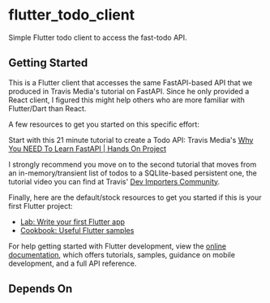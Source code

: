# flutter_todo_client

Simple Flutter todo client to access the fast-todo API.

## Getting Started

This is a Flutter client that accesses the same FastAPI-based API that we produced in Travis Media's tutorial on FastAPI. Since he only provided a React client, I figured this might help others who are more familiar with Flutter/Dart than React.

A few resources to get you started on this specific effort:

Start with this 21 minute tutorial to create a Todo API:
Travis Media's [Why You NEED To Learn FastAPI | Hands On Project](https://youtu.be/cbASjoZZGIw?si=QpsWVHCHM9brUv1K)

I strongly recommend you move on to the second tutorial that moves from an in-memory/transient list of todos to a SQLlite-based persistent one, the tutorial video you can find at Travis' [Dev Importers Community](https://community.travis.media/).

Finally, here are the default/stock resources to get you started if this is your first Flutter project:

- [Lab: Write your first Flutter app](https://docs.flutter.dev/get-started/codelab)
- [Cookbook: Useful Flutter samples](https://docs.flutter.dev/cookbook)

For help getting started with Flutter development, view the
[online documentation](https://docs.flutter.dev/), which offers tutorials,
samples, guidance on mobile development, and a full API reference.

## Depends On

<TBD>
